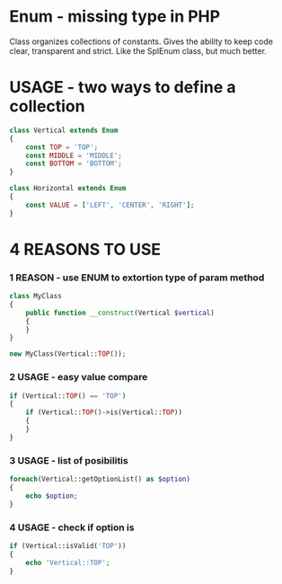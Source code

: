 # Enum - missing type in PHP
Class organizes collections of constants. Gives the ability to keep code clear, transparent and strict. Like the SplEnum class, but much better.

# USAGE - two ways to define a collection
```php
class Vertical extends Enum
{
	const TOP = 'TOP';
	const MIDDLE = 'MIDDLE';
	const BOTTOM = 'BOTTOM';
}

class Horizontal extends Enum
{
	const VALUE = ['LEFT', 'CENTER', 'RIGHT'];
}
```
# 4 REASONS TO USE

### 1 REASON - use ENUM to extortion type of param method
```php
class MyClass
{
	public function __construct(Vertical $vertical)
	{
	}
}

new MyClass(Vertical::TOP());
```

### 2 USAGE - easy value compare
```php
if (Vertical::TOP() == 'TOP')
{
	if (Vertical::TOP()->is(Vertical::TOP))
	{
	}
}
```

### 3 USAGE - list of posibilitis
```php
foreach(Vertical::getOptionList() as $option)
{
	echo $option;
}
```

### 4 USAGE - check if option is  
```php
if (Vertical::isValid('TOP'))
{
	echo 'Vertical::TOP';
}
```
